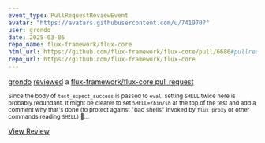 ```yaml
---
event_type: PullRequestReviewEvent
avatar: "https://avatars.githubusercontent.com/u/741970?"
user: grondo
date: 2025-03-05
repo_name: flux-framework/flux-core
html_url: https://github.com/flux-framework/flux-core/pull/6686#pullrequestreview-2659730340
repo_url: https://github.com/flux-framework/flux-core
---
```


<a href='https://github.com/grondo' target='_blank'>grondo</a> <a href='https://github.com/flux-framework/flux-core/pull/6686#pullrequestreview-2659730340' target='_blank'>reviewed</a> a <a href='https://github.com/flux-framework/flux-core/pull/6686' target='_blank'>flux-framework/flux-core pull request</a>

<small>Since the body of `test_expect_success` is passed to `eval`, setting `SHELL` twice here is probably redundant. It might be clearer to set `SHELL=/bin/sh` at the top of the test and add a comment why that's done (to protect against "bad shells" invoked by `flux proxy` or other commands reading `SHELL`) :slightly_smiling_face:...</small>

<a href='https://github.com/flux-framework/flux-core/pull/6686#pullrequestreview-2659730340' target='_blank'>View Review</a>